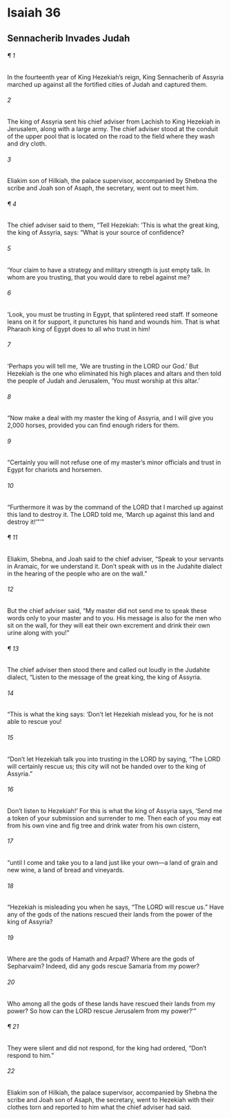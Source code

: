 # Isaiah 36
## Sennacherib Invades Judah
###### ¶ 1
In the fourteenth year of King Hezekiah’s reign, King Sennacherib of Assyria marched up against all the fortified cities of Judah and captured them.
###### 2
The king of Assyria sent his chief adviser from Lachish to King Hezekiah in Jerusalem, along with a large army. The chief adviser stood at the conduit of the upper pool that is located on the road to the field where they wash and dry cloth.
###### 3
Eliakim son of Hilkiah, the palace supervisor, accompanied by Shebna the scribe and Joah son of Asaph, the secretary, went out to meet him.
###### ¶ 4
The chief adviser said to them, “Tell Hezekiah: ‘This is what the great king, the king of Assyria, says: “What is your source of confidence?
###### 5
‘Your claim to have a strategy and military strength is just empty talk. In whom are you trusting, that you would dare to rebel against me?
###### 6
‘Look, you must be trusting in Egypt, that splintered reed staff. If someone leans on it for support, it punctures his hand and wounds him. That is what Pharaoh king of Egypt does to all who trust in him!
###### 7
‘Perhaps you will tell me, ‘We are trusting in the LORD our God.’ But Hezekiah is the one who eliminated his high places and altars and then told the people of Judah and Jerusalem, ‘You must worship at this altar.’
###### 8
“Now make a deal with my master the king of Assyria, and I will give you 2,000 horses, provided you can find enough riders for them.
###### 9
“Certainly you will not refuse one of my master’s minor officials and trust in Egypt for chariots and horsemen.
###### 10
“Furthermore it was by the command of the LORD that I marched up against this land to destroy it. The LORD told me, ‘March up against this land and destroy it!’”’”
###### ¶ 11
Eliakim, Shebna, and Joah said to the chief adviser, “Speak to your servants in Aramaic, for we understand it. Don’t speak with us in the Judahite dialect in the hearing of the people who are on the wall.”
###### 12
But the chief adviser said, “My master did not send me to speak these words only to your master and to you. His message is also for the men who sit on the wall, for they will eat their own excrement and drink their own urine along with you!”
###### ¶ 13
The chief adviser then stood there and called out loudly in the Judahite dialect, “Listen to the message of the great king, the king of Assyria.
###### 14
“This is what the king says: ‘Don’t let Hezekiah mislead you, for he is not able to rescue you!
###### 15
“Don’t let Hezekiah talk you into trusting in the LORD by saying, “The LORD will certainly rescue us; this city will not be handed over to the king of Assyria.”
###### 16
Don’t listen to Hezekiah!’ For this is what the king of Assyria says, ‘Send me a token of your submission and surrender to me. Then each of you may eat from his own vine and fig tree and drink water from his own cistern,
###### 17
“until I come and take you to a land just like your own—a land of grain and new wine, a land of bread and vineyards.
###### 18
“Hezekiah is misleading you when he says, “The LORD will rescue us.” Have any of the gods of the nations rescued their lands from the power of the king of Assyria?
###### 19
Where are the gods of Hamath and Arpad? Where are the gods of Sepharvaim? Indeed, did any gods rescue Samaria from my power?
###### 20
Who among all the gods of these lands have rescued their lands from my power? So how can the LORD rescue Jerusalem from my power?’”
###### ¶ 21
They were silent and did not respond, for the king had ordered, “Don’t respond to him.”
###### 22
Eliakim son of Hilkiah, the palace supervisor, accompanied by Shebna the scribe and Joah son of Asaph, the secretary, went to Hezekiah with their clothes torn and reported to him what the chief adviser had said.
